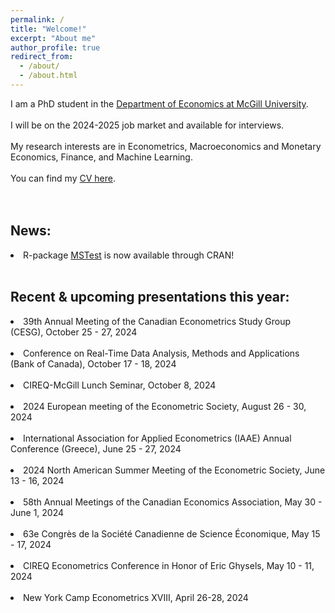 ```yaml
---
permalink: /
title: "Welcome!"
excerpt: "About me"
author_profile: true
redirect_from: 
  - /about/
  - /about.html
---
```

I am a PhD student in the [Department of Economics at McGill University](https://www.mcgill.ca/economics/). 
<br />
<br />
I will be on the 2024-2025 job market and available for interviews. 
<br />
<br />
My research interests are in Econometrics, Macroeconomics and Monetary Economics, Finance, and Machine Learning. 
<br />
<br />
You can find my [CV here](https://roga11.github.io/gabrielrodriguez.github.io/files/GRodriguezRondon_CV.pdf). 
<br />
<br />
<br />
## News:
<li>R-package <a href="https://cran.r-project.org/web/packages/MSTest/MSTest.pdf">MSTest</a> is now available through CRAN! </li>
<br />

## Recent & upcoming presentations this year:
<li>39th Annual Meeting of the Canadian Econometrics Study Group (CESG), October 25 - 27, 2024</li>
<br />
<li>Conference on Real-Time Data Analysis, Methods and Applications (Bank of Canada), October 17 - 18, 2024</li>
<br />
<li>CIREQ-McGill Lunch Seminar, October 8, 2024</li>
<br />
<li>2024 European meeting of the Econometric Society, August 26 - 30, 2024</li>
<br />
<li>International Association for Applied Econometrics (IAAE) Annual Conference (Greece), June 25 - 27, 2024</li>
<br />
<li>2024 North American Summer Meeting of the Econometric Society, June 13 - 16, 2024</li>
<br />
<li>58th Annual Meetings of the Canadian Economics Association, May 30 - June 1, 2024</li>
<br />
<li>63e Congrès de la Société Canadienne de Science Économique, May 15 - 17, 2024</li>
<br />
<li>CIREQ Econometrics Conference in Honor of Eric Ghysels, May 10 - 11, 2024</li>
<br />
<li>New York Camp Econometrics XVIII, April 26-28, 2024</li>
<br />
